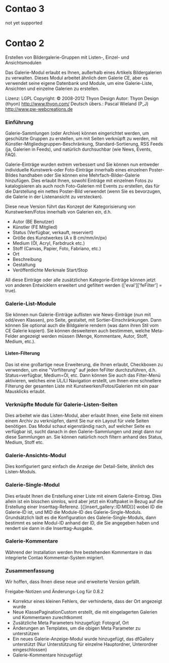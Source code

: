 
Contao 3
============

not yet supported

Contao 2
============

Erstellen von Bildergalerie-Gruppen mit Listen-, Einzel- und Ansichtsmodulen

Das Galerie-Modul erlaubt es Ihnen, außerhalb eines Artikels Bildergalerien zu verwalten. Dieses Modul arbeitet ähnlich dem Galerie CE, aber es verwendet seine eigene Datenbank und Module, um eine Galerie-Liste, Ansichten und einzelne Galerien zu erstellen.

Lizenz:  LGPL
Copyright: 	© 2008-2012 Thyon Design
Autor: Thyon Design (thyon) http://www.thyon.com/
Deutsch übers.:	Pascal Wieland (P_J) http://www.pw-webcreations.de

### Einführung ###
Galerie-Sammlungen (oder Archive) können eingerichtet werden, um geschützte Gruppen zu erstellen, um mit Seiten verknüpft zu werden, mit Künstler-Mitgliedsgruppen-Beschränkung, Standard-Sortierung, RSS Feeds (ja, Galerien in Feeds), und natürlich durchsuchbar (wie News, Events, FAQ).

Galerie-Einträge wurden extrem verbessert und Sie können nun entweder individuelle Kunstwerk-oder Foto-Einträge innerhalb eines einzelnen Poster-Bildes handhaben oder Sie können eine Mehrfach-Bilder-Galerie hinzufügen. Dies erlaubt Ihnen, sowohl Einträge mit einzelnen Fotos zu katalogisieren als auch noch Foto-Galerien mit Events zu erstellen, das für die Darstellung ein nettes Poster-Bild verwendet (wenn Sie es bevorzugen, die Galerie in der Listenansicht zu verstecken).

Diese neue Version führt das Konzept der Kategorisierung von Kunstwerken/Fotos innerhalb von Galerien ein, d.h.

* Autor (BE Benutzer)
* Künstler (FE Mitglied)
* Status (Verfügbar, verkauft, reserviert)
* Größe des Kunstwerkes (A x B cm/mm/in/px)
* Medium (Öl, Acryl, Farbdruck etc.)
* Stoff (Canvas, Papier, Foto, Fabriano, etc.) 
* Ort
* Beschreibung
* Gestaltung 
* Veröffentlichte Merkmale Start/Stop

All diese Einträge oder alle zusätzlichen Kategorie-Einträge können jetzt von anderen Entwicklern erweitert und gefiltert werden (['eval']['feFilter'] = true).

### Galerie-List-Module ###

Sie können nun Galerie-Einträge auflisten wie News-Einträge (nun mit odd/even Klassen), pro Seite, gestaltet, mit Sortier-Einschränkungen. Dann können Sie optional auch die Bildgalerie rendern (was dann ihren Stil vom CE Galerie kopiert). Sie können desweiteren auch bestimmen, welche Meta-Felder angezeigt werden müssen (Menge, Kommentare, Autor, Stoff, Medium, etc.). 

#### Listen-Filterung ####

Das ist eine großartige neue Erweiterung, die Ihnen erlaubt, Checkboxen zu verwenden, um eine "Vorfilterung" auf jeden feFilter durchzuführen, d.h. Status=verfügbar, Medium=Öl, etc. Dann können Sie auch das Filter-Menü aktivieren, welches eine UL/LI Navigation erstellt, um Ihnen eine schnellere Filterung der gesamten Liste mit Kunstwerken/Fotos/Galerien mit ein paar Mausklicks erlaubt.

### Verknüpfte Module für Galerie-Listen-Seiten ### 

Dies arbeitet wie das Listen-Modul, aber erlaubt Ihnen, eine Seite mit einem einem Archiv zu verknüpfen, damit Sie nur ein Layout für viele Seiten benötigen. Das Modul schaut eigenständig nach, auf welcher Seite es verfügbar ist, sucht danach in den Galerie-Sammlungen und zeigt dann nur diese Sammlungen an. Sie können natürlich noch filtern anhand des Status, Medium, Stoff etc.

### Galerie-Ansichts-Modul ###

Dies konfiguriert ganz einfach die Anzeige der Detail-Seite, ähnlich des Listen-Moduls.

### Galerie-Single-Modul ###

Dies erlaubt Ihnen die Erstellung einer Liste mit einem Galerie-Eintrag. Dies allein ist ein bisschen sinnlos, wird aber jetzt ein Kraftpaket in Bezug auf die Erstellung einer Inserttag-Referenz.
[{]insert_gallery::ID:MID[}] 
wobei ID die Galerie-ID ist, und MID die Module-ID des Galerie-Single-Moduls. Grundsätzlich lädt es die Konfiguration des Galerie-Single-Moduls, dann bestimmt es seine Modul-ID anhand der ID, die Sie angegeben haben und rendert sie dann in die Inserttag-Ausgabe.

### Galerie-Kommentare ###

Während der Installation werden Ihre bestehenden Kommentare in das integrierte Contao Kommentar-System migriert.

### Zusammenfassung ###

Wir hoffen, dass Ihnen diese neue und erweiterte Version gefällt.


Freigabe-Notizen und Änderungs-Log für 0.8.2

* Korrektur eines kleinen Fehlers, der verhinderte, dass der Ort angezeigt wurde
* Neue KlassePaginationCustom erstellt, die mit eingelagerten Galerien und Kommentaren zurechtkommt
* Zusätzliche Meta Parameters hinzugefügt: Fotograf, Ort
* Änderungen an Templates, um die obigen Meta Parameter zu unterstützen
* Ein neues Galerie-Anzeige-Modul wurde hinzugefügt, das dfGallery unterstützt (Nur Unterstützung für einzelne Hauptordner, Unterordner eingeschlossen)
* Galerie-Kommentare hinzugefügt
